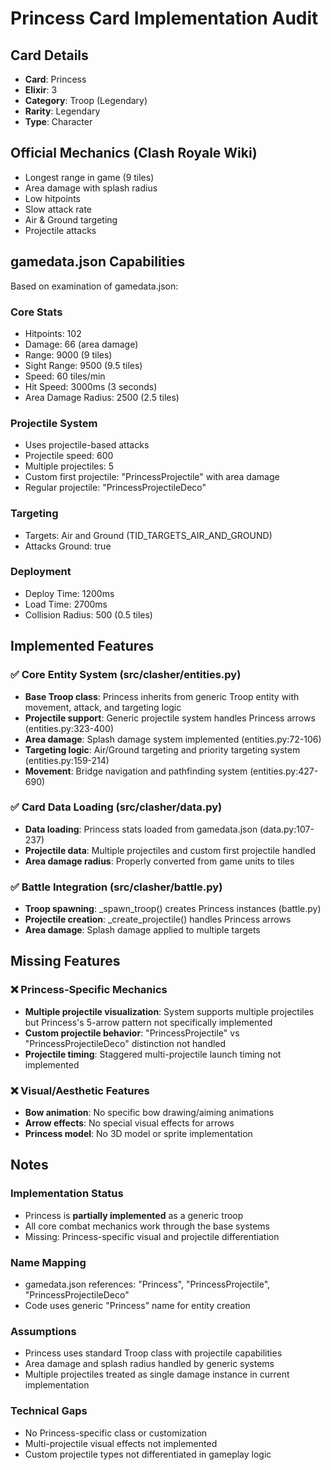 # Princess Card Implementation Audit

## Card Details
- **Card**: Princess
- **Elixir**: 3
- **Category**: Troop (Legendary)
- **Rarity**: Legendary
- **Type**: Character

## Official Mechanics (Clash Royale Wiki)
- Longest range in game (9 tiles)
- Area damage with splash radius
- Low hitpoints
- Slow attack rate
- Air & Ground targeting
- Projectile attacks

## gamedata.json Capabilities
Based on examination of gamedata.json:

### Core Stats
- Hitpoints: 102
- Damage: 66 (area damage)
- Range: 9000 (9 tiles)
- Sight Range: 9500 (9.5 tiles)
- Speed: 60 tiles/min
- Hit Speed: 3000ms (3 seconds)
- Area Damage Radius: 2500 (2.5 tiles)

### Projectile System
- Uses projectile-based attacks
- Projectile speed: 600
- Multiple projectiles: 5
- Custom first projectile: "PrincessProjectile" with area damage
- Regular projectile: "PrincessProjectileDeco"

### Targeting
- Targets: Air and Ground (TID_TARGETS_AIR_AND_GROUND)
- Attacks Ground: true

### Deployment
- Deploy Time: 1200ms
- Load Time: 2700ms
- Collision Radius: 500 (0.5 tiles)

## Implemented Features

### ✅ Core Entity System (src/clasher/entities.py)
- **Base Troop class**: Princess inherits from generic Troop entity with movement, attack, and targeting logic
- **Projectile support**: Generic projectile system handles Princess arrows (entities.py:323-400)
- **Area damage**: Splash damage system implemented (entities.py:72-106)
- **Targeting logic**: Air/Ground targeting and priority targeting system (entities.py:159-214)
- **Movement**: Bridge navigation and pathfinding system (entities.py:427-690)

### ✅ Card Data Loading (src/clasher/data.py)
- **Data loading**: Princess stats loaded from gamedata.json (data.py:107-237)
- **Projectile data**: Multiple projectiles and custom first projectile handled
- **Area damage radius**: Properly converted from game units to tiles

### ✅ Battle Integration (src/clasher/battle.py)
- **Troop spawning**: _spawn_troop() creates Princess instances (battle.py)
- **Projectile creation**: _create_projectile() handles Princess arrows
- **Area damage**: Splash damage applied to multiple targets

## Missing Features

### ❌ Princess-Specific Mechanics
- **Multiple projectile visualization**: System supports multiple projectiles but Princess's 5-arrow pattern not specifically implemented
- **Custom projectile behavior**: "PrincessProjectile" vs "PrincessProjectileDeco" distinction not handled
- **Projectile timing**: Staggered multi-projectile launch timing not implemented

### ❌ Visual/Aesthetic Features
- **Bow animation**: No specific bow drawing/aiming animations
- **Arrow effects**: No special visual effects for arrows
- **Princess model**: No 3D model or sprite implementation

## Notes

### Implementation Status
- Princess is **partially implemented** as a generic troop
- All core combat mechanics work through the base systems
- Missing: Princess-specific visual and projectile differentiation

### Name Mapping
- gamedata.json references: "Princess", "PrincessProjectile", "PrincessProjectileDeco"
- Code uses generic "Princess" name for entity creation

### Assumptions
- Princess uses standard Troop class with projectile capabilities
- Area damage and splash radius handled by generic systems
- Multiple projectiles treated as single damage instance in current implementation

### Technical Gaps
- No Princess-specific class or customization
- Multi-projectile visual effects not implemented
- Custom projectile types not differentiated in gameplay logic